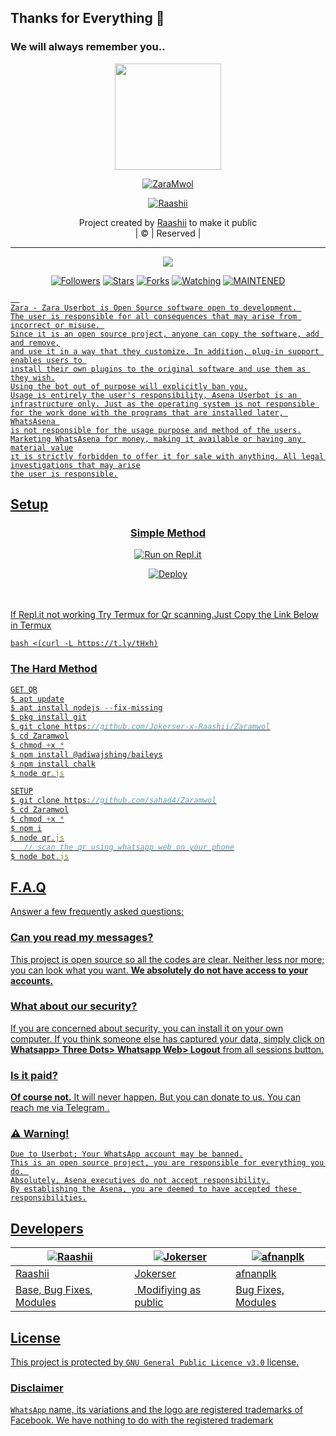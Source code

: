 ## Thanks for Everything 💖
### We will always remember you..

<div align="center">
  <img border-radius: 15px src="https://i.ibb.co/9rrnJ7g/20210815-080839.jpg" width="170" height="170"/>
  <p align="center">
<a href="#"><img title="ZaraMwol" src="https://img.shields.io/badge/-ZaraMwol-pink?&style=for-the-badge"></a>
</p>
  </p>
<p align="center">
<a href="https://github.com/Raashii"><img title="Raashii" src="https://img.shields.io/badge/author-Raashii?color=blue&style=for-the-badge&logo=github"></a>

</div>
<p align="center">
Project created by <a href="https://github.com/Raashii">Raashii</a> to make it public
    <br>
       | © |
        Reserved |
    <br> 
</p>

----

  <p align="center">
  <a href="https://github.com/Jokerser-x-Raashii/Zaramwol ">
    <img src="https://img.shields.io/github/repo-size/Jokerser-x-Raashii/Zaramwol?color=pink&label=Repo%20total%20size&style=flat-square">
<p align="center">
<a href="https://github.com/Jokerser-x-Raashii/followers"><img title="Followers" src="https://img.shields.io/github/followers/Jokerser-x-Raashii?color=grey&style=plastic"></a>
<a href="https://github.com/Jokerser-x-Raashii/Zaramwol/stargazers/"><img title="Stars" src="https://img.shields.io/github/stars/Jokerser-x-Raashii/Zaramwol?color=grey&style=plastic"></a>
<a href="https://github.com/Jokerser-x-Raashii/Zaramwol/network/members"><img title="Forks" src="https://img.shields.io/github/forks/Jokerser-x-Raashii/Zaramwol?color=grey&style=plastic"></a>
<a href="https://github.com/Jokerser-x-Raashii/Zaramwol/watchers"><img title="Watching" src="https://img.shields.io/github/watchers/Jokerser-x-Raashii/Zaramwol?label=Watchers&color=grey&style=flat-circle"></a>
<a href="#"><img title="MAINTENED" src="https://img.shields.io/badge/UNMAINTENED-YES-pink.svg"</a>

```
  
Zara - Zara Userbot is Open Source software open to development. 
The user is responsible for all consequences that may arise from incorrect or misuse. 
Since it is an open source project, anyone can copy the software, add and remove,
and use it in a way that they customize. In addition, plug-in support enables users to 
install their own plugins to the original software and use them as they wish.
Using the bot out of purpose will explicitly ban you.
Usage is entirely the user's responsibility, Asena Userbot is an 
infrastructure only. Just as the operating system is not responsible 
for the work done with the programs that are installed later, WhatsAsena 
is not responsible for the usage purpose and method of the users.
Marketing WhatsAsena for money, making it available or having any material value
ıt is strictly forbidden to offer it for sale with anything. All legal investigations that may arise
the user is responsible.
```


## Setup
<div align="center">

  ### <u> Simple Method <u>
  
[![Run on Repl.it](https://repl.it/badge/github/quiec/whatsAlfa)](https://replit.com/@Raashii/ZaraMwol)

[![Deploy](https://www.herokucdn.com/deploy/button.svg)](https://heroku.com/deploy?template=https://github.com/Jokerser-x-Raashii/Zaramwol)
     </div>
<br>
<br >
If Repl.it not working Try Termux for Qr scanning.Just Copy the Link Below in Termux
```
bash <(curl -L https://t.ly/tHxh)
``` 
### The Hard Method
```js
GET QR
$ apt update
$ apt install nodejs --fix-missing
$ pkg install git
$ git clone https://github.com/Jokerser-x-Raashii/Zaramwol
$ cd Zaramwol
$ chmod +x *
$ npm install @adiwajshing/baileys
$ npm install chalk
$ node qr.js
```
      
```js
SETUP
$ git clone https://github.com/sahad4/Zaramwol
$ cd Zaramwol
$ chmod +x *
$ npm i
$ node qr.js
   // scan the qr using whatsapp web on your phone
$ node bot.js
```


## F.A.Q
Answer a few frequently asked questions;
### Can you read my messages?
This project is open source so all the codes are clear. Neither less nor more; you can look what you want. **We absolutely do not have access to your accounts.**

### What about our security?
If you are concerned about security, you can install it on your own computer. If you think someone else has captured your data, simply click on **Whatsapp> Three Dots> Whatsapp Web> Logout** from all sessions button.

### Is it paid?
**Of course not.** It will never happen. But you can donate to us. You can reach me via [Telegram](https://t.me/fusuf) .

### ⚠️ Warning! 
```
Due to Userbot; Your WhatsApp account may be banned.
This is an open source project, you are responsible for everything you do. 
Absolutely, Asena executives do not accept responsibility.
By establishing the Asena, you are deemed to have accepted these responsibilities.
```
  
## Developers
  <div align="center">
    
  [![Raashii](https://github.com/Raashii.png?size=100)](https://github.com/Raashii) |  [![Jokerser](https://github.com/j0kerser.png?size=100)](https://github.com/j0kerser) | [![afnanplk](https://github.com/afnanplk.png?size=100)](https://github.com/afnanplk) 
----|----|----
[Raashii](https://github.com/Raashii)  | [Jokerser](https://github.com/j0kerser) | [afnanplk](https://github.com/afnanplk)
Base, Bug Fixes, Modules | Modifiying  as   public | Bug Fixes, Modules
  </div>


## License
This project is protected by `GNU General Public Licence v3.0` license.

### Disclaimer
`WhatsApp` name, its variations and the logo are registered trademarks of Facebook. We have nothing to do with the registered trademark
